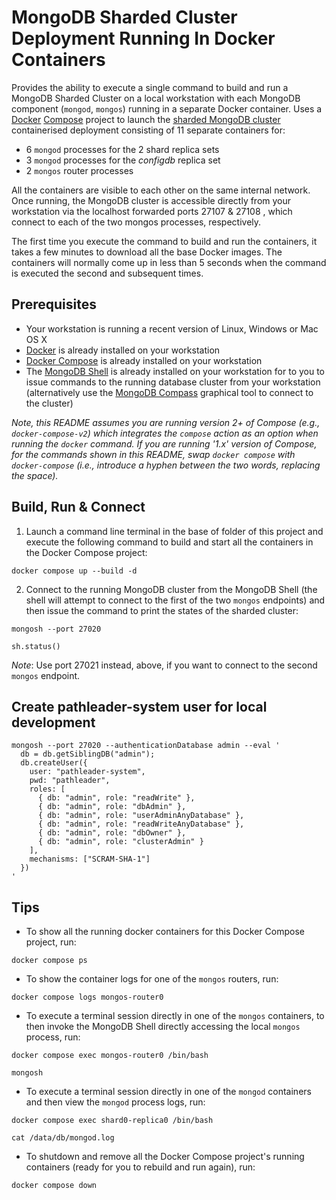 # MongoDB Sharded Cluster Deployment Running In Docker Containers

Provides the ability to execute a single command to build and run a MongoDB Sharded Cluster on a local workstation with each MongoDB component (`mongod`, `mongos`) running in a separate Docker container. Uses a [Docker](https://docs.docker.com/) [Compose](https://docs.docker.com/compose/overview/) project to launch the [sharded MongoDB cluster](https://docs.mongodb.com/manual/sharding/) containerised deployment consisting of 11 separate containers for:

  * 6 `mongod` processes for the 2 shard replica sets
  * 3 `mongod` processes for the _configdb_ replica set
  * 2 `mongos` router processes
  
All the containers are visible to each other on the same internal network. Once running, the MongoDB cluster is accessible directly from your workstation via the localhost forwarded ports 27107 & 27108 , which connect to each of the two mongos processes, respectively.

The first time you execute the command to build and run the containers, it takes a few minutes to download all the base Docker images. The containers will normally come up in less than 5 seconds when the command is executed the second and subsequent times.


## Prerequisites

* Your workstation is running a recent version of Linux, Windows or Mac OS X
* [Docker](https://docs.docker.com/install/) is already installed on your workstation
* [Docker Compose](https://docs.docker.com/compose/install/) is already installed on your workstation
* The [MongoDB Shell](https://docs.mongodb.com/mongodb-shell/install/) is already installed on your workstation for to you to issue commands to the running database cluster from your workstation (alternatively use the [MongoDB Compass](https://docs.mongodb.com/compass/current/install/) graphical tool to connect to the cluster)

_Note, this README assumes you are running version 2+ of Compose (e.g., `docker-compose-v2`) which integrates the `compose` action as an option when running the `docker` command. If you are running '1.x' version of Compose, for the commands shown in this README, swap `docker compose` with `docker-compose` (i.e., introduce a hyphen between the two words, replacing the space)._ 


## Build, Run & Connect

1. Launch a command line terminal in the base of folder of this project and execute the following command to build and start all the containers in the Docker Compose project:

```
docker compose up --build -d
```

2. Connect to the running MongoDB cluster from the MongoDB Shell (the shell will attempt to connect to the first of the two `mongos` endpoints) and then issue the command to print the states of the sharded cluster:

```
mongosh --port 27020
```

```
sh.status()
```

_Note_: Use port 27021 instead, above, if you want to connect to the second `mongos` endpoint.

## Create pathleader-system user for local development

```shell
mongosh --port 27020 --authenticationDatabase admin --eval '
  db = db.getSiblingDB("admin");
  db.createUser({
    user: "pathleader-system",
    pwd: "pathleader",
    roles: [
      { db: "admin", role: "readWrite" },
      { db: "admin", role: "dbAdmin" },
      { db: "admin", role: "userAdminAnyDatabase" },
      { db: "admin", role: "readWriteAnyDatabase" },
      { db: "admin", role: "dbOwner" },
      { db: "admin", role: "clusterAdmin" }
    ],
    mechanisms: ["SCRAM-SHA-1"]
  })
'
```

## Tips

* To show all the running docker containers for this Docker Compose project, run:

```
docker compose ps
```

* To show the container logs for one of the `mongos` routers, run:

```
docker compose logs mongos-router0
```

* To execute a terminal session directly in one of the `mongos` containers, to then invoke the MongoDB Shell directly accessing the local `mongos` process, run:

```
docker compose exec mongos-router0 /bin/bash
```

```
mongosh
```

* To execute a terminal session directly in one of the `mongod` containers and then view the `mongod` process logs, run:

```
docker compose exec shard0-replica0 /bin/bash
```

```
cat /data/db/mongod.log
```

* To shutdown and remove all the Docker Compose project's running containers (ready for you to rebuild and run again), run:

```
docker compose down
```
